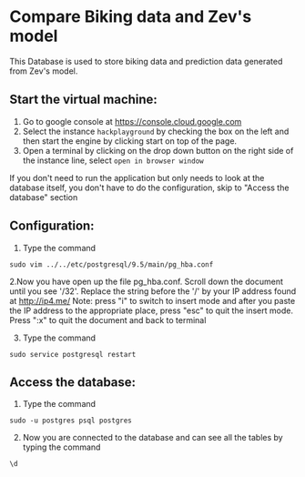 # Compare Biking data and Zev's model
This Database is used to store biking data and prediction data generated from Zev's model.
## Start the virtual machine:
1. Go to google console at https://console.cloud.google.com
2. Select the instance `hackplayground` by checking the box on the left and then start the engine by clicking start on top of the page.
3. Open a terminal by clicking on the drop down button on the right side of the instance line, select `open in browser window`

If you don't need to run the application but only needs to look at the database itself, you don't have to do the configuration, skip to "Access the database" section
## Configuration: 
1. Type the command 
```
sudo vim ../../etc/postgresql/9.5/main/pg_hba.conf
```
2.Now you have open up the file pg_hba.conf. Scroll down the document until you see '/32'. Replace the string before the '/' by your IP address found at http://ip4.me/ 
  Note: press "i" to switch to insert mode and after you paste the IP address to the appropriate place, press "esc" to quit the insert mode.
  Press ":x" to quit the document and back to terminal

3. Type the command
```
sudo service postgresql restart
```

## Access the database:
1. Type the command
```
sudo -u postgres psql postgres
```
2. Now you are connected to the database and can see all the tables by typing the command
```
\d
```
